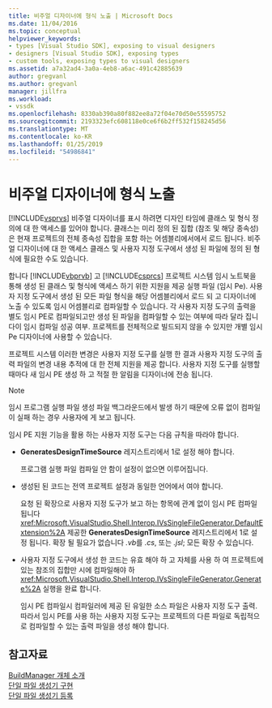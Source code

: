 ```yaml
---
title: 비주얼 디자이너에 형식 노출 | Microsoft Docs
ms.date: 11/04/2016
ms.topic: conceptual
helpviewer_keywords:
- types [Visual Studio SDK], exposing to visual designers
- designers [Visual Studio SDK], exposing types
- custom tools, exposing types to visual designers
ms.assetid: a7a32ad4-3a0a-4eb8-a6ac-491c42885639
author: gregvanl
ms.author: gregvanl
manager: jillfra
ms.workload:
- vssdk
ms.openlocfilehash: 8330ab390a80f882ee8a72f04e70d50e55595752
ms.sourcegitcommit: 2193323efc608118e0ce6f6b2ff532f158245d56
ms.translationtype: MT
ms.contentlocale: ko-KR
ms.lasthandoff: 01/25/2019
ms.locfileid: "54986841"
---
```

# <a name="expose-types-to-visual-designers"></a>비주얼 디자이너에 형식 노출
[!INCLUDE[vsprvs](../../code-quality/includes/vsprvs_md.md)] 비주얼 디자이너를 표시 하려면 디자인 타임에 클래스 및 형식 정의에 대 한 액세스를 있어야 합니다. 클래스는 미리 정의 된 집합 (참조 및 해당 종속성)은 현재 프로젝트의 전체 종속성 집합을 포함 하는 어셈블리에서에서 로드 됩니다. 비주얼 디자이너에 대 한 액세스 클래스 및 사용자 지정 도구에서 생성 된 파일에 정의 된 형식에 필요한 수도 있습니다.  
  
 합니다 [!INCLUDE[vbprvb](../../code-quality/includes/vbprvb_md.md)] 고 [!INCLUDE[csprcs](../../data-tools/includes/csprcs_md.md)] 프로젝트 시스템 임시 노트북을 통해 생성 된 클래스 및 형식에 액세스 하기 위한 지원을 제공 실행 파일 (임시 Pe). 사용자 지정 도구에서 생성 된 모든 파일 형식을 해당 어셈블리에서 로드 되 고 디자이너에 노출 수 있도록 임시 어셈블리로 컴파일할 수 있습니다. 각 사용자 지정 도구의 출력을 별도 임시 PE로 컴파일되고만 생성 된 파일을 컴파일할 수 있는 여부에 따라 달라 집니다이 임시 컴파일 성공 여부. 프로젝트를 전체적으로 빌드되지 않을 수 있지만 개별 임시 Pe 디자이너에 사용할 수 있습니다.  
  
 프로젝트 시스템 이러한 변경은 사용자 지정 도구를 실행 한 결과 사용자 지정 도구의 출력 파일의 변경 내용 추적에 대 한 전체 지원을 제공 합니다. 사용자 지정 도구를 실행할 때마다 새 임시 PE 생성 하 고 적절 한 알림을 디자이너에 전송 됩니다.  
  
> [!NOTE]
>  임시 프로그램 실행 파일 생성 파일 백그라운드에서 발생 하기 때문에 오류 없이 컴파일이 실패 하는 경우 사용자에 게 보고 됩니다.  
  
 임시 PE 지원 기능을 활용 하는 사용자 지정 도구는 다음 규칙을 따라야 합니다.  
  
-   **GeneratesDesignTimeSource** 레지스트리에서 1로 설정 해야 합니다.  
  
     프로그램 실행 파일 컴파일 안 함이 설정이 없으면 이루어집니다.  
  
-   생성된 된 코드는 전역 프로젝트 설정과 동일한 언어에서 여야 합니다.  
  
     요청 된 확장으로 사용자 지정 도구가 보고 하는 항목에 관계 없이 임시 PE 컴파일됩니다 <xref:Microsoft.VisualStudio.Shell.Interop.IVsSingleFileGenerator.DefaultExtension%2A> 제공한 **GeneratesDesignTimeSource** 레지스트리에서 1로 설정 됩니다. 확장 될 필요가 없습니다 *.vb*를 *.cs*, 또는 *.jsl*; 모든 확장 수 있습니다.  
  
-   사용자 지정 도구에서 생성 한 코드는 유효 해야 하 고 자체를 사용 하 여 프로젝트에 있는 참조의 집합만 시에 컴파일해야 하 <xref:Microsoft.VisualStudio.Shell.Interop.IVsSingleFileGenerator.Generate%2A> 실행을 완료 합니다.  
  
     임시 PE 컴파일시 컴파일러에 제공 된 유일한 소스 파일은 사용자 지정 도구 출력. 따라서 임시 PE를 사용 하는 사용자 지정 도구는 프로젝트의 다른 파일로 독립적으로 컴파일할 수 있는 출력 파일을 생성 해야 합니다.  
  
## <a name="see-also"></a>참고자료  
 [BuildManager 개체 소개](https://msdn.microsoft.com/library/50080ec2-c1c9-412c-98ef-18d7f895e7fa)   
 [단일 파일 생성기 구현](../../extensibility/internals/implementing-single-file-generators.md)   
 [단일 파일 생성기 등록](../../extensibility/internals/registering-single-file-generators.md)